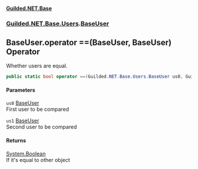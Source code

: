 
#### [Guilded.NET.Base](index 'index')
### [Guilded.NET.Base.Users](index#Guilded_NET_Base_Users 'Guilded.NET.Base.Users').[BaseUser](BaseUser 'Guilded.NET.Base.Users.BaseUser')
## BaseUser.operator ==(BaseUser, BaseUser) Operator
Whether users are equal.  
```csharp
public static bool operator ==(Guilded.NET.Base.Users.BaseUser us0, Guilded.NET.Base.Users.BaseUser us1);
```

#### Parameters
<a name='Guilded_NET_Base_Users_BaseUser_op_Equality(Guilded_NET_Base_Users_BaseUser_Guilded_NET_Base_Users_BaseUser)_us0'></a>
`us0` [BaseUser](BaseUser 'Guilded.NET.Base.Users.BaseUser')  
First user to be compared
  
<a name='Guilded_NET_Base_Users_BaseUser_op_Equality(Guilded_NET_Base_Users_BaseUser_Guilded_NET_Base_Users_BaseUser)_us1'></a>
`us1` [BaseUser](BaseUser 'Guilded.NET.Base.Users.BaseUser')  
Second user to be compared
  

#### Returns
[System.Boolean](https://docs.microsoft.com/en-us/dotnet/api/System.Boolean 'System.Boolean')  
If it's equal to other object
